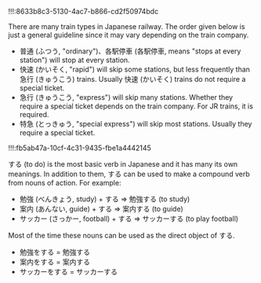 !!!:8633b8c3-5130-4ac7-b866-cd2f50974bdc

There are many train types in Japanese railway. The order given below is just a general guideline since it may vary depending on the train company.

* 普通 (ふつう, "ordinary")、各駅停車 (各駅停車, means "stops at every station") will stop at every station. 
* 快速 (かいそく, "rapid") will skip some stations, but less frequently than 急行 (きゅうこう) trains. Usually 快速 (かいそく) trains do not require a special ticket.
* 急行 (きゅうこう, "express") will skip many stations. Whether they require a special ticket depends on the train company. For JR trains, it is required.
* 特急 (とっきゅう, "special express") will skip most stations. Usually they require a special ticket.

!!!:fb5ab47a-10cf-4c31-9435-fbe1a4442145

する (to do) is the most basic verb in Japanese and it has many its own meanings. In addition to them, する can be used to make a compound verb from nouns of action. For example:
* 勉強 (べんきょう, study) + する => 勉強する (to study)
* 案内 (あんない, guide) + する => 案内する (to guide)
* サッカー (さっかー, football) + する => サッカーする (to play football)

Most of the time these nouns can be used as the direct object of する.
* 勉強をする = 勉強する
* 案内をする = 案内する
* サッカーをする = サッカーする
